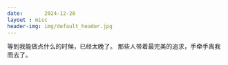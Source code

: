 ```yaml
---
date:       2024-12-28
layout : misc
header-img: img/default_header.jpg
---
```


等到我能做点什么的时候，已经太晚了。
那些人带着最完美的追求，手牵手离我而去了。